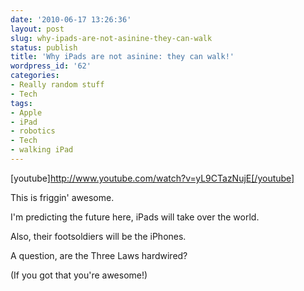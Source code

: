 ```yaml
---
date: '2010-06-17 13:26:36'
layout: post
slug: why-ipads-are-not-asinine-they-can-walk
status: publish
title: 'Why iPads are not asinine: they can walk!'
wordpress_id: '62'
categories:
- Really random stuff
- Tech
tags:
- Apple
- iPad
- robotics
- Tech
- walking iPad
---
```


[youtube]http://www.youtube.com/watch?v=yL9CTazNujE[/youtube]

This is friggin' awesome.

I'm predicting the future here, iPads will take over the world.

Also, their footsoldiers will be the iPhones.

A question, are the Three Laws hardwired?

(If you got that you're awesome!)
